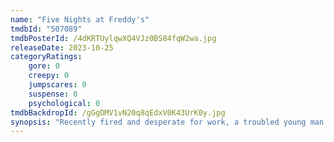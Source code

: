 ```yaml
---
name: "Five Nights at Freddy's"
tmdbId: "507089"
tmdbPosterId: /4dKRTUylqwXQ4VJz0BS84fqW2wa.jpg
releaseDate: 2023-10-25
categoryRatings:
    gore: 0
    creepy: 0
    jumpscares: 0
    suspense: 0
    psychological: 0
tmdbBackdropId: /gGgDMV1vN20q8qEdxV0K43UrK0y.jpg
synopsis: "Recently fired and desperate for work, a troubled young man named Mike agrees to take a position as a night security guard at an abandoned theme restaurant: Freddy Fazbear's Pizzeria. But he soon discovers that nothing at Freddy's is what it seems."
---
```

